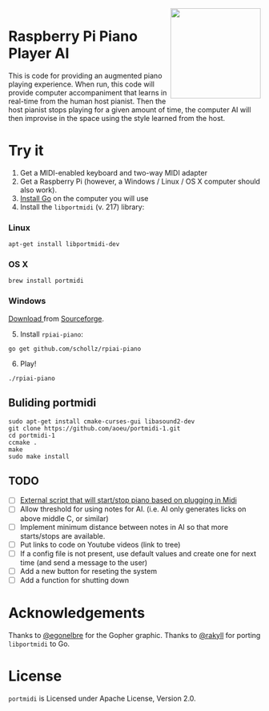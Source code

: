 <img align="right" src="https://rpiai.com/content/images/2017/09/gopher-1.svg" width="180" />

# Raspberry Pi Piano Player AI

This is code for providing an augmented piano playing experience. When run, this code will provide computer accompaniment that learns in real-time from the human host pianist. Then the host pianist stops playing for a given amount of time, the computer AI will then improvise in the space using the style learned from the host.


# Try it

1. Get a MIDI-enabled keyboard and two-way MIDI adapter
2. Get a Raspberry Pi (however, a Windows / Linux / OS X computer should also work).
3. [Install Go](https://golang.org/dl/) on the computer you will use
4. Install the `libportmidi` (v. 217) library: 

### Linux

`apt-get install libportmidi-dev`

### OS X

`brew install portmidi`

### Windows

[Download ](https://sourceforge.net/projects/portmedia/files/portmidi/217/pmdefaults-setup-w32-217.zip/download) from [Sourceforge](https://sourceforge.net/projects/portmedia/files/portmidi/217/).

5. Install `rpiai-piano`:

```
go get github.com/schollz/rpiai-piano
```

6. Play!

```
./rpiai-piano
```

## Buliding portmidi

```
sudo apt-get install cmake-curses-gui libasound2-dev
git clone https://github.com/aoeu/portmidi-1.git
cd portmidi-1
ccmake .
make
sudo make install
```

## TODO

- [ ] [External script that will start/stop piano based on plugging in Midi](https://raspberrypi.stackexchange.com/questions/19600/is-there-a-way-to-automatically-activate-a-script-when-a-usb-device-connects?newreg=270fe49c413340daa171e1dfdbf96de9)
- [ ] Allow threshold for using notes for AI. (i.e. AI only generates licks on above middle C, or similar)
- [ ] Implement minimum distance between notes in AI so that more starts/stops are available.
- [ ] Put links to code on Youtube videos (link to tree)
- [ ] If a config file is not present, use default values and create one for next time (and send a message to the user)
- [ ] Add a new button for reseting the system
- [ ] Add a function for shutting down

# Acknowledgements

Thanks to [@egonelbre](https://github.com/egonelbre) for the Gopher graphic.
Thanks to [@rakyll](https://github.com/rakyll) for porting `libportmidi` to Go.

# License

`portmidi` is Licensed under Apache License, Version 2.0.

